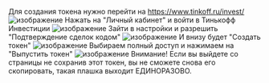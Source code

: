 Для создания токена нужно перейти на https://www.tinkoff.ru/invest/
![изображение](https://github.com/Qjedgi/telegram-bot_investment/assets/109665581/6eefa50a-c2c9-4505-92b1-eead60df6b87)
Нажать на "Личный кабинет" и войти в Тинькофф Инвестиции 
![изображение](https://github.com/Qjedgi/telegram-bot_investment/assets/109665581/d6552443-28a6-4014-8ad3-7c2d32ee6cb7)
Зайти в настройки и разрешить "Подтверждение сделок кодом"
![изображение](https://github.com/Qjedgi/telegram-bot_investment/assets/109665581/16a905e1-fae4-405c-8cc2-633676fe0db1)
И внизу будет "Создать токен"
![изображение](https://github.com/Qjedgi/telegram-bot_investment/assets/109665581/3b07730f-e037-47d7-a587-46a00bad8e7e)
Выбираем полный доступ и нажимаем на "Выпустить токен"
![изображение](https://github.com/Qjedgi/telegram-bot_investment/assets/109665581/184a97f1-67ab-4463-b033-476d4bfcc2a5)
Внимание! Если вы выйдете со страницы не сохранив этот токен, вы не сможете снова его скопировать, такая плашка выходит ЕДИНОРАЗОВО.


